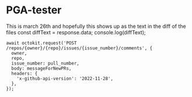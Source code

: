 # PGA-tester
This is march 26th and hopefully this shows up as the text in the diff of the files
const diffText = response.data;
    console.log(diffText);

    await octokit.request('POST /repos/{owner}/{repo}/issues/{issue_number}/comments', {
      owner,
      repo,
      issue_number: pull_number,
      body: messageForNewPRs,
      headers: {
        'x-github-api-version': '2022-11-28',
      },
    });
